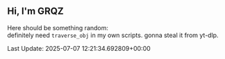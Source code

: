 ## Hi, I'm GRQZ
Here should be something random:  
definitely need `traverse_obj` in my own scripts. gonna steal it from yt-dlp.


Last Update: 2025-07-07 12:21:34.692809+00:00
